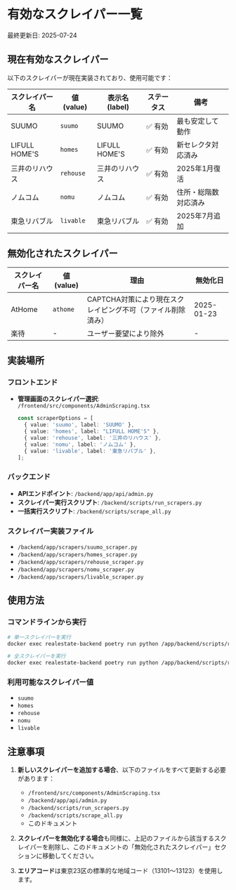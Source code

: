 # 有効なスクレイパー一覧

最終更新日: 2025-07-24

## 現在有効なスクレイパー

以下のスクレイパーが現在実装されており、使用可能です：

| スクレイパー名 | 値 (value) | 表示名 (label) | ステータス | 備考 |
|------------|-----------|--------------|----------|------|
| SUUMO | `suumo` | SUUMO | ✅ 有効 | 最も安定して動作 |
| LIFULL HOME'S | `homes` | LIFULL HOME'S | ✅ 有効 | 新セレクタ対応済み |
| 三井のリハウス | `rehouse` | 三井のリハウス | ✅ 有効 | 2025年1月復活 |
| ノムコム | `nomu` | ノムコム | ✅ 有効 | 住所・総階数対応済み |
| 東急リバブル | `livable` | 東急リバブル | ✅ 有効 | 2025年7月追加 |

## 無効化されたスクレイパー

| スクレイパー名 | 値 (value) | 理由 | 無効化日 |
|------------|-----------|------|---------|
| AtHome | `athome` | CAPTCHA対策により現在スクレイピング不可（ファイル削除済み） | 2025-01-23 |
| 楽待 | - | ユーザー要望により除外 | - |

## 実装場所

### フロントエンド
- **管理画面のスクレイパー選択**: `/frontend/src/components/AdminScraping.tsx`
  ```typescript
  const scraperOptions = [
    { value: 'suumo', label: 'SUUMO' },
    { value: 'homes', label: "LIFULL HOME'S" },
    { value: 'rehouse', label: '三井のリハウス' },
    { value: 'nomu', label: 'ノムコム' },
    { value: 'livable', label: '東急リバブル' },
  ];
  ```

### バックエンド
- **APIエンドポイント**: `/backend/app/api/admin.py`
- **スクレイパー実行スクリプト**: `/backend/scripts/run_scrapers.py`
- **一括実行スクリプト**: `/backend/scripts/scrape_all.py`

### スクレイパー実装ファイル
- `/backend/app/scrapers/suumo_scraper.py`
- `/backend/app/scrapers/homes_scraper.py`
- `/backend/app/scrapers/rehouse_scraper.py`
- `/backend/app/scrapers/nomu_scraper.py`
- `/backend/app/scrapers/livable_scraper.py`

## 使用方法

### コマンドラインから実行
```bash
# 単一スクレイパーを実行
docker exec realestate-backend poetry run python /app/backend/scripts/run_scrapers.py --scraper suumo --area 13103 --max-properties 100

# 全スクレイパーを実行
docker exec realestate-backend poetry run python /app/backend/scripts/run_scrapers.py --area 13103 --max-properties 100
```

### 利用可能なスクレイパー値
- `suumo`
- `homes`
- `rehouse`
- `nomu`
- `livable`

## 注意事項

1. **新しいスクレイパーを追加する場合**、以下のファイルをすべて更新する必要があります：
   - `/frontend/src/components/AdminScraping.tsx`
   - `/backend/app/api/admin.py`
   - `/backend/scripts/run_scrapers.py`
   - `/backend/scripts/scrape_all.py`
   - このドキュメント

2. **スクレイパーを無効化する場合**も同様に、上記のファイルから該当するスクレイパーを削除し、このドキュメントの「無効化されたスクレイパー」セクションに移動してください。

3. **エリアコード**は東京23区の標準的な地域コード（13101〜13123）を使用します。